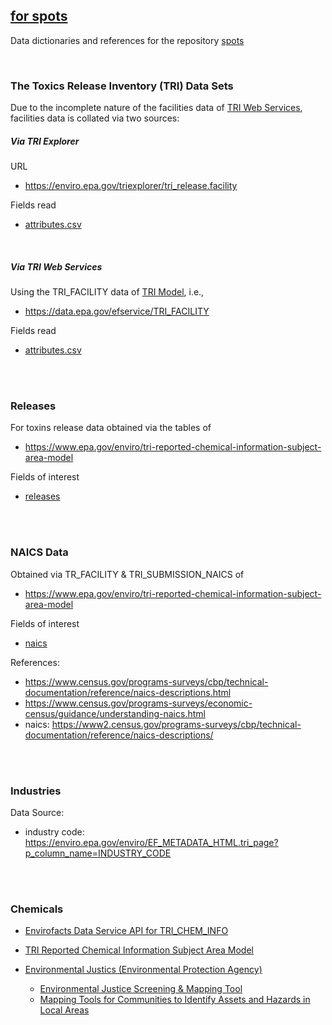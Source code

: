 ## [for spots](https://github.com/vetiveria/spots)

Data dictionaries and references for the repository [spots](https://github.com/vetiveria/spots)

<br>

### The Toxics Release Inventory (TRI) Data Sets

Due to the incomplete nature of the facilities data 
of [TRI Web Services](https://www.epa.gov/enviro/tri-reported-chemical-information-subject-area-model), facilities 
data is collated via two sources:

##### Via TRI Explorer

URL

* https://enviro.epa.gov/triexplorer/tri_release.facility

Fields read

* [attributes.csv](tri/explorer/attributes.csv)

<br>

##### Via TRI Web Services

Using the TRI_FACILITY data of [TRI Model](https://www.epa.gov/enviro/tri-reported-chemical-information-subject-area-model), i.e.,

* https://data.epa.gov/efservice/TRI_FACILITY

Fields read

* [attributes.csv](tri/services/attributes.csv)

<br>
<br>

### Releases

For toxins release data obtained via the tables of

* https://www.epa.gov/enviro/tri-reported-chemical-information-subject-area-model

Fields of interest

* [releases](releases/releases.csv)

<br>
<br>

### NAICS Data

Obtained via TR_FACILITY & TRI_SUBMISSION_NAICS of

* https://www.epa.gov/enviro/tri-reported-chemical-information-subject-area-model

Fields of interest

* [naics](naics/naics.csv)

References:

* https://www.census.gov/programs-surveys/cbp/technical-documentation/reference/naics-descriptions.html
* https://www.census.gov/programs-surveys/economic-census/guidance/understanding-naics.html
* naics: https://www2.census.gov/programs-surveys/cbp/technical-documentation/reference/naics-descriptions/

<br>
<br>

### Industries

Data Source:

* industry code: https://enviro.epa.gov/enviro/EF_METADATA_HTML.tri_page?p_column_name=INDUSTRY_CODE

<br>
<br>

### Chemicals

* [Envirofacts Data Service API for TRI_CHEM_INFO](https://enviro.epa.gov/enviro/ef_metadata_html.ef_metadata_table?p_table_name=tri_chem_info&p_topic=tri)

* [TRI Reported Chemical Information Subject Area Model](https://www.epa.gov/enviro/tri-reported-chemical-information-subject-area-model)

* [Environmental Justics (Environmental Protection Agency)](https://www.epa.gov/environmentaljustice)
  * [Environmental Justice Screening & Mapping Tool](https://www.epa.gov/ejscreen)
  * [Mapping Tools for Communities to Identify Assets and Hazards in Local Areas](https://www.epa.gov/environmentaljustice/mapping-tools-communities-identify-assets-and-hazards-local-areas)

<br>
<br>



